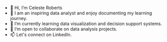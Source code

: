 - 👋 Hi, I’m Celeste Roberts
- 👀 I am an inspiring data analyst and enjoy documenting my learning journey.
- 🌱 I’m currently learning data visualization and decision support systems.
- 💞️ I’m open to collaborate on data analysis projects.
- 📫 Let's connect on LinkedIn. 

<!---
CelesteRoberts/CelesteRoberts is a ✨ special ✨ repository because its `README.md` (this file) appears on your GitHub profile.
You can click the Preview link to take a look at your changes.
--->
